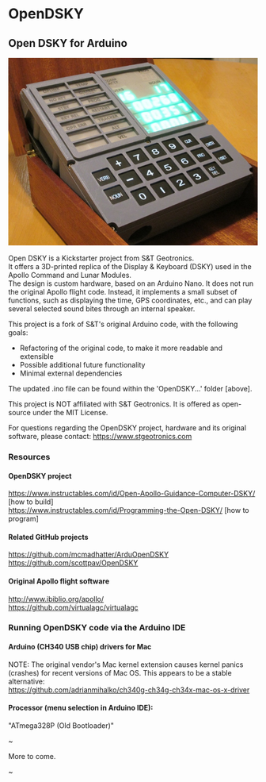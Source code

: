 # OpenDSKY
## Open DSKY for Arduino

![Open DSKY photo](open-dsky.jpg)

Open DSKY is a Kickstarter project from S&T Geotronics.  
It offers a 3D-printed replica of the Display & Keyboard (DSKY) used in the Apollo Command and Lunar Modules.  
The design is custom hardware, based on an Arduino Nano.  It does not run the original Apollo flight code.  Instead, it implements a small subset of functions, such as displaying the time, GPS coordinates, etc., and can play several selected sound bites through an internal speaker.

This project is a fork of S&T's original Arduino code, with the following goals:
- Refactoring of the original code, to make it more readable and extensible
- Possible additional future functionality
- Minimal external dependencies

The updated .ino file can be found within the 'OpenDSKY...' folder [above].

This project is NOT affiliated with S&T Geotronics.
It is offered as open-source under the MIT License.

For questions regarding the OpenDSKY project, hardware and its original software, please contact:
https://www.stgeotronics.com

### Resources

#### OpenDSKY project
https://www.instructables.com/id/Open-Apollo-Guidance-Computer-DSKY/   [how to build]  
https://www.instructables.com/id/Programming-the-Open-DSKY/  [how to program]  

#### Related GitHub projects
https://github.com/mcmadhatter/ArduOpenDSKY  
https://github.com/scottpav/OpenDSKY  

#### Original Apollo flight software
http://www.ibiblio.org/apollo/    
https://github.com/virtualagc/virtualagc    

### Running OpenDSKY code via the Arduino IDE

#### Arduino (CH340 USB chip) drivers for Mac
NOTE: The original vendor's Mac kernel extension causes kernel panics (crashes) for recent versions of Mac OS.  This appears to be a stable alternative:  
https://github.com/adrianmihalko/ch340g-ch34g-ch34x-mac-os-x-driver  

#### Processor (menu selection in Arduino IDE):
"ATmega328P (Old Bootloader)"  
  
~
  
More to come.

~
